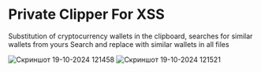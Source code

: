 # Private Clipper For XSS

Substitution of cryptocurrency wallets in the clipboard, searches for similar wallets from yours
Search and replace with similar wallets in all files

![Скриншот 19-10-2024 121458](https://github.com/user-attachments/assets/b5fd79f6-4b2f-47f8-bcd0-d04e0e761c35)
![Скриншот 19-10-2024 121521](https://github.com/user-attachments/assets/4afe1a2a-29bf-4883-9f15-95d97bac5530)
